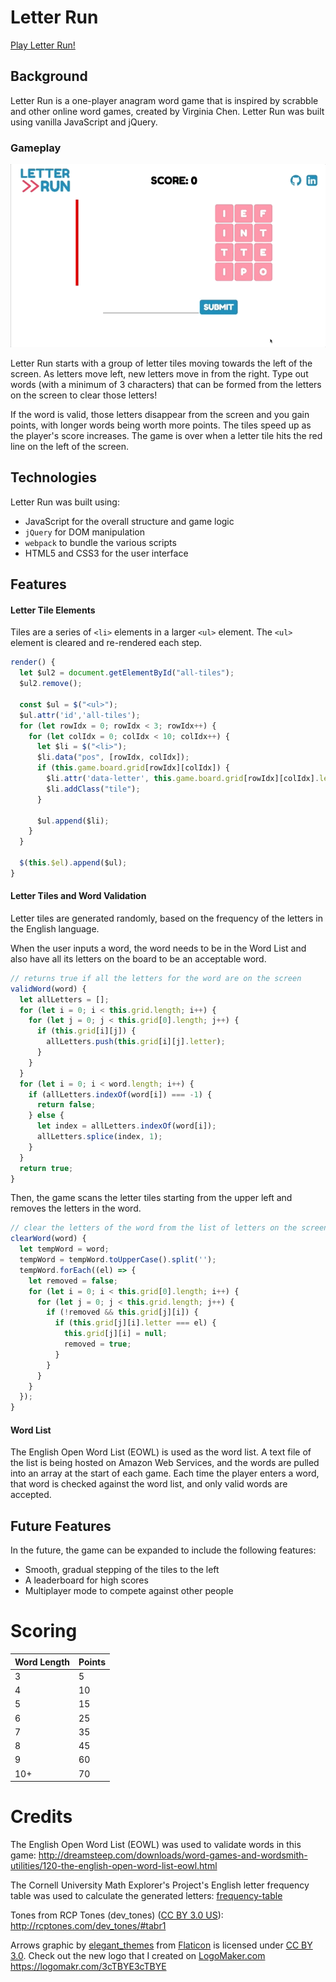 # Letter Run

[Play Letter Run!](https://virginiac32.github.io/letter-run)

## Background

Letter Run is a one-player anagram word game that is inspired by scrabble and other online word games, created by Virginia Chen. Letter Run was built using vanilla JavaScript and jQuery.

### Gameplay

![gameplay](./assets/docs/letter-run-play.gif)

Letter Run starts with a group of letter tiles moving towards the left of the screen. As letters move left, new letters move in from the right. Type out words (with a minimum of 3 characters) that can be formed from the letters on the screen to clear those letters!

If the word is valid, those letters disappear from the screen and you gain points, with longer words being worth more points. The tiles speed up as the player's score increases. The game is over when a letter tile hits the red line on the left of the screen.

## Technologies

Letter Run was built using:
* JavaScript for the overall structure and game logic
* `jQuery` for DOM manipulation
* `webpack` to bundle the various scripts
* HTML5 and CSS3 for the user interface

## Features

#### Letter Tile Elements

Tiles are a series of `<li>` elements in a larger `<ul>` element. The `<ul>` element is cleared and re-rendered each step.

```javascript
render() {
  let $ul2 = document.getElementById("all-tiles");
  $ul2.remove();

  const $ul = $("<ul>");
  $ul.attr('id','all-tiles');
  for (let rowIdx = 0; rowIdx < 3; rowIdx++) {
    for (let colIdx = 0; colIdx < 10; colIdx++) {
      let $li = $("<li>");
      $li.data("pos", [rowIdx, colIdx]);
      if (this.game.board.grid[rowIdx][colIdx]) {
        $li.attr('data-letter', this.game.board.grid[rowIdx][colIdx].letter);
        $li.addClass("tile");
      }

      $ul.append($li);
    }
  }

  $(this.$el).append($ul);
}
```

#### Letter Tiles and Word Validation
Letter tiles are generated randomly, based on the frequency of the letters in the English language.

When the user inputs a word, the word needs to be in the Word List and also have all its letters on the board to be an acceptable word.

```javascript
// returns true if all the letters for the word are on the screen
validWord(word) {
  let allLetters = [];
  for (let i = 0; i < this.grid.length; i++) {
    for (let j = 0; j < this.grid[0].length; j++) {
      if (this.grid[i][j]) {
        allLetters.push(this.grid[i][j].letter);
      }
    }
  }
  for (let i = 0; i < word.length; i++) {
    if (allLetters.indexOf(word[i]) === -1) {
      return false;
    } else {
      let index = allLetters.indexOf(word[i]);
      allLetters.splice(index, 1);
    }
  }
  return true;
}
```

Then, the game scans the letter tiles starting from the upper left and removes the letters in the word.

```javascript
// clear the letters of the word from the list of letters on the screen
clearWord(word) {
  let tempWord = word;
  tempWord = tempWord.toUpperCase().split('');
  tempWord.forEach((el) => {
    let removed = false;
    for (let i = 0; i < this.grid[0].length; i++) {
      for (let j = 0; j < this.grid.length; j++) {
        if (!removed && this.grid[j][i]) {
          if (this.grid[j][i].letter === el) {
            this.grid[j][i] = null;
            removed = true;
          }
        }
      }
    }
  });
}
```

#### Word List
The English Open Word List (EOWL) is used as the word list. A text file of the list is being hosted on Amazon Web Services, and the words are pulled into an array at the start of each game. Each time the player enters a word, that word is checked against the word list, and only valid words are accepted.

## Future Features
In the future, the game can be expanded to include the following features:
* Smooth, gradual stepping of the tiles to the left
* A leaderboard for high scores
* Multiplayer mode to compete against other people

# Scoring

|Word Length   | Points   |
|-------|------------------|
| 3 | 5 |
| 4 | 10 |
| 5 | 15 |
| 6 | 25 |
| 7 | 35 |
| 8 | 45 |
| 9 | 60 |
| 10+ | 70 |

# Credits

The English Open Word List (EOWL) was used to validate words in this game: http://dreamsteep.com/downloads/word-games-and-wordsmith-utilities/120-the-english-open-word-list-eowl.html

The Cornell University Math Explorer's Project's English letter frequency table was used to calculate the generated letters: [frequency-table](http://www.math.cornell.edu/~mec/2003-2004/cryptography/subs/frequencies.html)

Tones from RCP Tones (dev_tones) ([CC BY 3.0 US](https://creativecommons.org/licenses/by/3.0/us/)): http://rcptones.com/dev_tones/#tabr1

Arrows graphic by <a href="http://www.flaticon.com/authors/elegant-themes">elegant_themes</a> from <a href="http://www.flaticon.com/">Flaticon</a> is licensed under <a href="http://creativecommons.org/licenses/by/3.0/" title="Creative Commons BY 3.0">CC BY 3.0</a>. Check out the new logo that I created on <a href="http://logomakr.com" title="Logo Maker">LogoMaker.com</a> https://logomakr.com/3cTBYE3cTBYE
